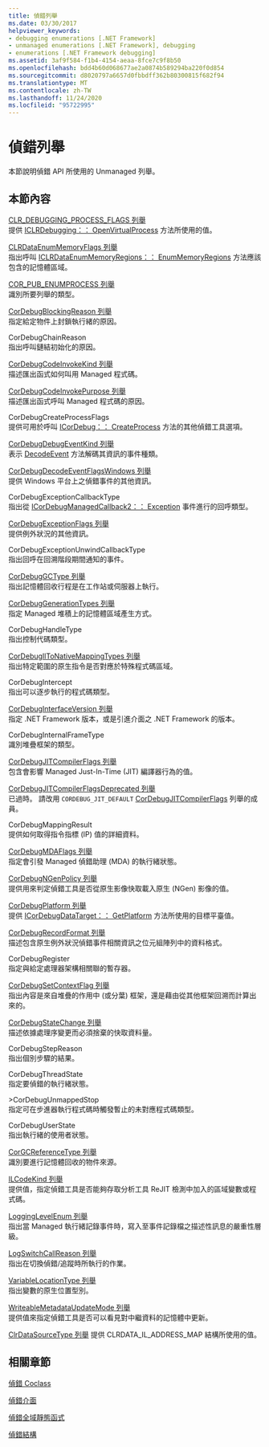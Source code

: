 ```yaml
---
title: 偵錯列舉
ms.date: 03/30/2017
helpviewer_keywords:
- debugging enumerations [.NET Framework]
- unmanaged enumerations [.NET Framework], debugging
- enumerations [.NET Framework debugging]
ms.assetid: 3af9f584-f1b4-4154-aeaa-8fce7c9f8b50
ms.openlocfilehash: bdd4b60d068677ae2a0874b589294ba220f0d854
ms.sourcegitcommit: d8020797a6657d0fbbdff362b80300815f682f94
ms.translationtype: MT
ms.contentlocale: zh-TW
ms.lasthandoff: 11/24/2020
ms.locfileid: "95722995"
---
```

# <a name="debugging-enumerations"></a>偵錯列舉

本節說明偵錯 API 所使用的 Unmanaged 列舉。  
  
## <a name="in-this-section"></a>本節內容  

 [CLR_DEBUGGING_PROCESS_FLAGS 列舉](clr-debugging-process-flags-enumeration.md)  
 提供 [ICLRDebugging：： OpenVirtualProcess](iclrdebugging-openvirtualprocess-method.md) 方法所使用的值。  
  
 [CLRDataEnumMemoryFlags 列舉](clrdataenummemoryflags-enumeration.md)  
 指出呼叫 [ICLRDataEnumMemoryRegions：： EnumMemoryRegions](iclrdataenummemoryregions-enummemoryregions-method.md) 方法應該包含的記憶體區域。  
  
 [COR_PUB_ENUMPROCESS 列舉](cor-pub-enumprocess-enumeration.md)  
 識別所要列舉的類型。  
  
 [CorDebugBlockingReason 列舉](cordebugblockingreason-enumeration.md)  
 指定給定物件上封鎖執行緒的原因。  
  
 CorDebugChainReason  
 指出呼叫鏈結初始化的原因。  
  
 [CorDebugCodeInvokeKind 列舉](cordebugcodeinvokekind-enumeration.md)  
 描述匯出函式如何叫用 Managed 程式碼。  
  
 [CorDebugCodeInvokePurpose 列舉](cordebugcodeinvokepurpose-enumeration.md)  
 描述匯出函式呼叫 Managed 程式碼的原因。  
  
 CorDebugCreateProcessFlags  
 提供可用於呼叫 [ICorDebug：： CreateProcess](icordebug-createprocess-method.md) 方法的其他偵錯工具選項。  
  
 [CorDebugDebugEventKind 列舉](cordebugdebugeventkind-enumeration.md)  
 表示 [DecodeEvent](icordebugprocess6-decodeevent-method.md) 方法解碼其資訊的事件種類。  
  
 [CorDebugDecodeEventFlagsWindows 列舉](cordebugdecodeeventflagswindows-enumeration.md)  
 提供 Windows 平台上之偵錯事件的其他資訊。  
  
 CorDebugExceptionCallbackType  
 指出從 [ICorDebugManagedCallback2：： Exception](icordebugmanagedcallback2-exception-method.md) 事件進行的回呼類型。  
  
 [CorDebugExceptionFlags 列舉](cordebugexceptionflags-enumeration.md)  
 提供例外狀況的其他資訊。  
  
 CorDebugExceptionUnwindCallbackType  
 指出回呼在回溯階段期間通知的事件。  
  
 [CorDebugGCType 列舉](cordebuggctype-enumeration.md)  
 指出記憶體回收行程是在工作站或伺服器上執行。  
  
 [CorDebugGenerationTypes 列舉](cordebuggenerationtypes-enumeration.md)  
 指定 Managed 堆積上的記憶體區域產生方式。  
  
 CorDebugHandleType  
 指出控制代碼類型。  
  
 [CorDebugIlToNativeMappingTypes 列舉](cordebugiltonativemappingtypes-enumeration.md)  
 指出特定範圍的原生指令是否對應於特殊程式碼區域。  
  
 CorDebugIntercept  
 指出可以逐步執行的程式碼類型。  
  
 [CorDebugInterfaceVersion 列舉](cordebuginterfaceversion-enumeration.md)  
 指定 .NET Framework 版本，或是引進介面之 .NET Framework 的版本。  
  
 CorDebugInternalFrameType  
 識別堆疊框架的類型。  
  
 [CorDebugJITCompilerFlags 列舉](cordebugjitcompilerflags-enumeration.md)  
 包含會影響 Managed Just-In-Time (JIT) 編譯器行為的值。  
  
 [CorDebugJITCompilerFlagsDeprecated 列舉](cordebugjitcompilerflagsdeprecated-enumeration.md)  
 已過時。 請改用 `CORDEBUG_JIT_DEFAULT` [CorDebugJITCompilerFlags](cordebugjitcompilerflags-enumeration.md) 列舉的成員。  
  
 CorDebugMappingResult  
 提供如何取得指令指標 (IP) 值的詳細資料。  
  
 [CorDebugMDAFlags 列舉](cordebugmdaflags-enumeration.md)  
 指定會引發 Managed 偵錯助理 (MDA) 的執行緒狀態。  
  
 [CorDebugNGenPolicy 列舉](cordebugngenpolicy-enumeration.md)  
 提供用來判定偵錯工具是否從原生影像快取載入原生 (NGen) 影像的值。  
  
 [CorDebugPlatform 列舉](cordebugplatform-enumeration.md)  
 提供 [ICorDebugDataTarget：： GetPlatform](icordebugdatatarget-getplatform-method.md) 方法所使用的目標平臺值。  
  
 [CorDebugRecordFormat 列舉](cordebugrecordformat-enumeration.md)  
 描述包含原生例外狀況偵錯事件相關資訊之位元組陣列中的資料格式。  
  
 CorDebugRegister  
 指定與給定處理器架構相關聯的暫存器。  
  
 [CorDebugSetContextFlag 列舉](cordebugsetcontextflag-enumeration.md)  
 指出內容是來自堆疊的作用中 (或分葉) 框架，還是藉由從其他框架回溯而計算出來的。  
  
 [CorDebugStateChange 列舉](cordebugstatechange-enumeration.md)  
 描述依據處理序變更而必須捨棄的快取資料量。  
  
 CorDebugStepReason  
 指出個別步驟的結果。  
  
 CorDebugThreadState  
 指定要偵錯的執行緒狀態。  
  
 \>CorDebugUnmappedStop  
 指定可在步進器執行程式碼時觸發暫止的未對應程式碼類型。  
  
 CorDebugUserState  
 指出執行緒的使用者狀態。  
  
 [CorGCReferenceType 列舉](corgcreferencetype-enumeration.md)  
 識別要進行記憶體回收的物件來源。  
  
 [ILCodeKind 列舉](ilcodekind-enumeration.md)  
 提供值，指定偵錯工具是否能夠存取分析工具 ReJIT 檢測中加入的區域變數或程式碼。  
  
 [LoggingLevelEnum 列舉](logginglevelenum-enumeration.md)  
 指出當 Managed 執行緒記錄事件時，寫入至事件記錄檔之描述性訊息的嚴重性層級。  
  
 [LogSwitchCallReason 列舉](logswitchcallreason-enumeration.md)  
 指出在切換偵錯/追蹤時所執行的作業。  
  
 [VariableLocationType 列舉](variablelocationtype-enumeration.md)  
 指出變數的原生位置型別。  
  
 [WriteableMetadataUpdateMode 列舉](writeablemetadataupdatemode-enumeration.md)  
 提供值來指定偵錯工具是否可以看見對中繼資料的記憶體中更新。

 [ClrDataSourceType 列舉](clrdatasourcetype-enumeration.md) 提供 CLRDATA_IL_ADDRESS_MAP 結構所使用的值。

## <a name="related-sections"></a>相關章節  

 [偵錯 Coclass](debugging-coclasses.md)  
  
 [偵錯介面](debugging-interfaces.md)  
  
 [偵錯全域靜態函式](debugging-global-static-functions.md)  
  
 [偵錯結構](debugging-structures.md)
